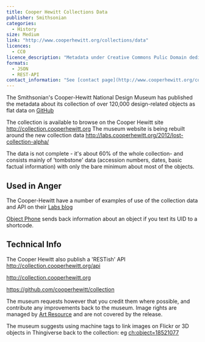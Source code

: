 ```yaml
---
title: Cooper Hewitt Collections Data
publisher: Smithsonian
categories: 
  - History
size: Medium
link: "http://www.cooperhewitt.org/collections/data"
licences:
  - CC0
licence_description: "Metadata under Creative Commons Pulic Domain dedication, which offers no restrictions as to re-use of the data.  Images of the objects require seperate licensing."
formats:
  - JSON
  - REST-API
contact_information: "See [contact page](http://www.cooperhewitt.org/contact)"
---
```


The Smithsonian's Cooper-Hewitt National Design Museum has published the metadata about its collection of over 120,000 design-related objects as flat data on [GitHub](https://github.com/cooperhewitt/collection)

The collection is available to browse on the Cooper Hewitt site http://collection.cooperhewitt.org The museum website is being rebuilt around the new collection data http://labs.cooperhewitt.org/2012/lost-collection-alpha/


The data is not complete - it's about 60% of the whole collection-  and consists mainly of 'tombstone' data (accession numbers, dates, basic factual information)  with only the bare minimum about most of the objects.


## Used in Anger

The Cooper-Hewitt have a number of examples of use of the collection data and API on their [Labs blog](http://labs.cooperhewitt.org/category/collection-data/)

[Object Phone](http://labs.cooperhewitt.org/2013/object-phone/) sends back information about an object if you text its UID to a shortcode.



## Technical Info

The Cooper Hewitt also publish a 'RESTish' API http://collection.cooperhewitt.org/api

http://collection.cooperhewitt.org

https://github.com/cooperhewitt/collection

The museum requests however that you credit them where possible, and contribute any improvements back to the museum. Image rights are managed by [Art Resource](http://www.cooperhewitt.org/image-rights) and are not covered by the release.

The museum suggests using machine tags to link images on Flickr or 3D objects in Thingiverse back to the collection: eg [ch:object=18521077](http://collection.cooperhewitt.org/objects/18521077/)